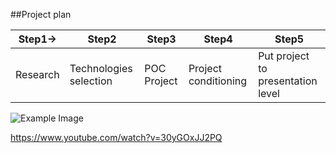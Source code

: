##Project plan

Step1-> | Step2| Step3| Step4| Step5|
------- | -------| -------|-------|------|
Research | Technologies selection|POC Project|Project conditioning|Put project to presentation level

![Example Image](../project_images/cover.jpg?raw=true "Example Image")

https://www.youtube.com/watch?v=30yGOxJJ2PQ
